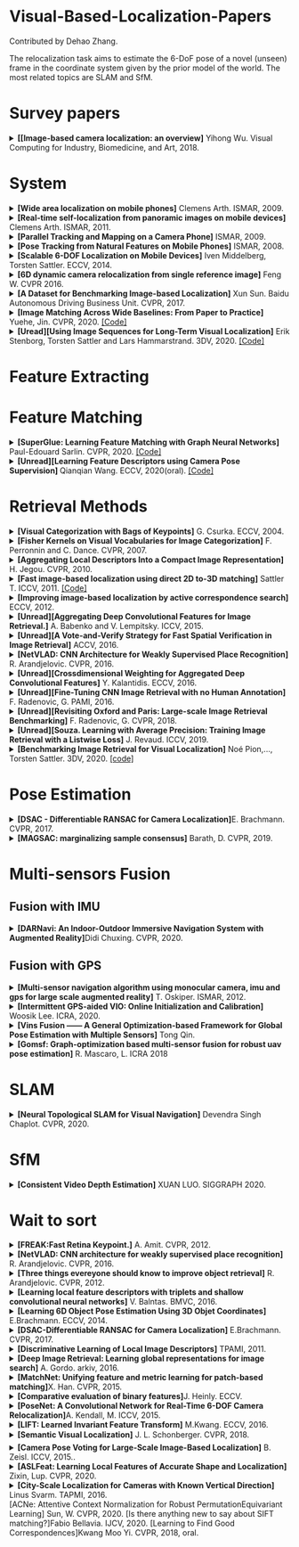 # Visual-Based-Localization-Papers

Contributed by Dehao Zhang.

The relocalization task aims to estimate the 6-DoF pose of a novel (unseen) frame in the coordinate system given by the prior model of the world.  The most related topics are SLAM and SfM.



<h1 id="Surveys">Survey papers</h1>

<details>
<summary> <b>[[Image-based camera localization: an overview]</b> Yihong Wu. Visual Computing for Industry, Biomedicine, and Art, 2018. </summary>
</details>


<h1 id="system">System</h1>

<details>
<summary> <b>[Wide area localization on mobile phones]</b> Clemens Arth. ISMAR, 2009.</summary> 
The first step is reconstruction and save the result by PVS(potentially visible sets). Then feature matching and pose etismation... In a normal relocalization way.
</details>

<details>
<summary> <b>[Real-time self-localization from panoramic images on mobile devices]</b> Clemens Arth. ISMAR, 2011.  </summary>
This paper focused on the outdoor scene. The differences of the method and traditional methods are using image stiching to get panoramic images.
</details>
<details>
<summary> <b>[Parallel Tracking and Mapping on a Camera Phone]</b> ISMAR, 2009.</summary>
</details>

<details>
<summary> <b>[Pose Tracking from Natural Features on Mobile Phones]</b> ISMAR, 2008.</summary>
</details>

<details>
<summary> <b>[Scalable 6-DOF Localization on Mobile Devices]</b> Iven Middelberg, Torsten Sattler. ECCV, 2014. </summary>
This work combines the local tracking and global relocalization so they throwed the loop closuring in the tracking. The main contributions of this paper are the three align methods: alignment only once, alignment using the global keyframe positions and alignmnet Using the global 2D-3D matches.
</details>

<details>
<summary> <b>[6D dynamic camera relocalization from single reference image]</b> Feng W. CVPR 2016. </summary>
</details>

<details>
<summary> <b>[A Dataset for Benchmarking Image-based Localization]</b> Xun Sun. Baidu Autonomous Driving Business Unit. CVPR, 2017. </summary>
This paper proposed a dataset of BaiduMall and gave a summary about how to improve the recall of retrieval methods and match methods.
</details>


<details>
<summary> <b>[Image Matching Across Wide Baselines: From Paper to Practice]</b> Yuehe, Jin. CVPR, 2020. <a href="https://github.com/ubc-vision/image-matching-benchmark">[Code]</a> </summary>
This paper thought there were lots of fake "state of the art", so it gave a modular pipeline which incorporate dozens of methods for feature extraction, matching, and pose estimation. It's worth to read!!!
</details>

<details>
<summary> <b>[Uread][Using Image Sequences for Long-Term Visual Localization]</b> Erik Stenborg, Torsten Sattler and Lars Hammarstrand. 3DV, 2020. <a href="https://github.com/rulllars/SequentialVisualLocalization">[Code]</a> </summary>

</details>


<h1 id="FeatureExtration">Feature Extracting</h1>

<h1 id="FeatureMatch">Feature Matching</h1>

<details>
<summary> <b>[SuperGlue: Learning Feature Matching with Graph Neural Networks]  </b> Paul-Edouard Sarlin. CVPR, 2020. <a href="https://github.com/magicleap/SuperGluePretrainedNetwork">[Code]</a></summary>
A deep learning method to instead middle-end of SLAM.
</details>

<details>
<summary> <b>[Unread][Learning Feature Descriptors using Camera Pose Supervision]  </b> Qianqian Wang. ECCV, 2020(oral). <a href="https://github.com/qianqianwang68/caps">[Code]</a></summary>
</details>


<h1 id="Retrieval">Retrieval Methods</h1>

<details>
<summary> <b>[Visual Categorization with Bags of Keypoints]</b> G. Csurka. ECCV, 2004. </summary>
Very famous framework: Bag of Words.
</details>

<details>
<summary> <b>[Fisher Kernels on Visual Vocabularies for Image Categorization]</b> F. Perronnin and C. Dance. CVPR, 2007. </summary>
Very famous framework: fisher vector.
</details>

<details>
<summary> <b>[Aggregating Local Descriptors Into a Compact Image Representation]</b> H. Jegou. CVPR, 2010. </summary>
Very famous framework: VLAD.
</details>

<details>
<summary> <b>[Fast image-based localization using direct 2D to-3D matching]</b> Sattler T. ICCV, 2011. <a href="https://www.graphics.rwth-aachen.de/software/image-localization/">[Code]</a></summary>
</details>

<details>
<summary> <b>[Improving image-based localization by active correspondence search]</b> ECCV, 2012. </summary>
A more efficient version of the "Fast image-based localization using direct 2D to 3D machting". With 2D to 3D match onece and then do 3D to 2D.
Beacause using 2D points for find 3D points is not efficient, but using 3D points to find 2D points is efficient for the less number of 2D points.
</details>

<details>
<summary> <b>[Unread][Aggregating Deep Convolutional Features for Image Retrieval.]</b> A. Babenko and V. Lempitsky. ICCV, 2015. </summary>
</details>

<details>
<summary> <b>[Unread][A Vote-and-Verify Strategy for Fast Spatial Verification in Image Retrieval]</b> ACCV, 2016. </summary>
</details>

<details>
<summary> <b>[NetVLAD: CNN Architecture for Weakly Supervised Place
Recognition]</b> R. Arandjelovic. CVPR, 2016. </summary>
By using GPS, this paper got the potential positives and definite negative training examples.
</details>

<details>
<summary> <b>[Unread][Crossdimensional Weighting for Aggregated Deep Convolutional
Features]</b> Y. Kalantidis. ECCV, 2016. </summary>
</details>

<details>
<summary> <b>[Unread][Fine-Tuning CNN Image Retrieval with no Human Annotation]</b> F. Radenovic, G. PAMI, 2016. </summary>
</details>

<details>
<summary> <b>[Unread][Revisiting Oxford and Paris: Large-scale Image Retrieval Benchmarking]</b> F. Radenovic, G. CVPR, 2018. </summary>
</details>

<details>
<summary> <b>[Unread][Souza. Learning with Average Precision: Training Image Retrieval with a Listwise Loss]</b> J. Revaud. ICCV, 2019. </summary>
</details>

<details>
<summary> <b>[Benchmarking Image Retrieval for Visual Localization]</b> Noé Pion,..., Torsten Sattler. 3DV, 2020. <a href="https://github.com/naver/kapture-localization">[code]</a> </summary>
A detailed survey for image retrieval but more focused on localization. And this paper gives a very useful codebase to evaluate different algorithm.
</details>

<h1 id="Pose">Pose Estimation</h1>
<details>
<summary> <b>[DSAC - Differentiable RANSAC for Camera Localization]</b>E. Brachmann. CVPR, 2017. </summary>
propose Differentiable Sample Consensus and make RANSAC method available for camera localization in an end-to-end-trained deep learning pipeline
</details>

<details>
<summary> <b>[MAGSAC: marginalizing sample consensus]</b>  Barath, D. CVPR, 2019. </summary>
ad
</details>


<h1 id="Fusion">Multi-sensors Fusion</h1>
<h2 id="Fusion with IMU">Fusion with IMU</h2>
<details>
<summary> <b>[DARNavi: An Indoor-Outdoor Immersive Navigation System with Augmented Reality]</b>Didi Chuxing. CVPR, 2020. </summary>
Proposed a framwork which combined the **PDR**(Pedestrian Dead Reckoning), ARKit and visual localization. But the details about the fusion strategy were not introduced in the paper.
</details>

<h2 id="Fusion with GPS">Fusion with GPS</h2>
<details>
<summary> <b>[Multi-sensor navigation algorithm using monocular camera, imu and gps for large scale augmented reality]</b> T. Oskiper. ISMAR, 2012. </summary>
IMU and camera fusion is performed in a tightly coupled manner by an error-state extended Kalman filter (EKF). GPS is also fused by a optimization framework.
</details>

<details>
<summary> <b>[Intermittent GPS-aided VIO: Online Initialization and Calibration]</b> Woosik Lee. ICRA, 2020. </summary>
The constraint is MSCKF-based estimator to fuse inertial, camera and asynchronous GPS measurements and this paper tried to solve the time offset problem. The method is tightly-coupled so it is not very suitable for map-based relocalization.
</details>

<details>
<summary> <b>[Vins Fusion —— A General Optimization-based Framework for Global
Pose Estimation with Multiple Sensors]</b> Tong Qin. </summary>
Propose a general framework to fuse various global sensors with local estimations, which support multiple global sensors. Finally, use ceres to solve the graph optimization problems.
</details>

<details>
<summary> <b>[Gomsf: Graph-optimization based multi-sensor fusion for robust uav pose estimation]</b> R. Mascaro, L. ICRA 2018 </summary>
Propose an optimization-based framework to fuse local VIO (Visual
Inertial Odometry) with GPS measurements.
</details>




<h1 id="SLAM">SLAM</h1>
<details>
<summary> <b>[Neural Topological SLAM for Visual Navigation]</b> Devendra Singh Chaplot. CVPR, 2020. </summary>
The goal is giving a image in a house and then navigate the robot to find the right place.
</details>


<h1 id="SfM">SfM</h1>
<details>
<summary> <b>[Consistent Video Depth Estimation]</b> XUAN LUO. SIGGRAPH 2020. </summary>
Using colmap to do sparse reconstruction, using deep learning methods to do dense reconstrution.
</details>



<h1 id="Wait">Wait to sort</h1>

<details>
  <summary> <b>[FREAK:Fast Retina Keypoint.]</b> A. Amit. CVPR, 2012.</summary>
</details>

<details>
  <summary> <b>[NetVLAD: CNN architecture for weakly supervised place recognition]</b> R. Arandjelovic. CVPR, 2016. </summary>
</details>

<details>
  <summary> <b>[Three things evereyone should know to improve object retrieval]</b> R. Arandjelovic. CVPR, 2012. </summary>
</details>

<details>
  <summary> <b>[Learning local feature descriptors with triplets and shallow convolutional neural networks]</b> V. Balntas. BMVC, 2016. </summary>
</details>

<details>
  <summary> <b>[Learning 6D Object Pose Estimation Using 3D Objet Coordinates]</b> E.Brachmann. ECCV, 2014.</summary>
</details>

<details>
  <summary> <b>[DSAC-Differentiable RANSAC for Camera Localization]</b> E.Brachmann. CVPR, 2017. </summary>
</details>

<details>
  <summary> <b>[Discriminative Learning of Local Image Descriptors]</b> TPAMI, 2011.</summary>
</details>

<details>
  <summary> <b>[Deep Image Retrieval: Learning global representations for image search]</b> A. Gordo. arkiv, 2016. </summary>
</details>

<details>
  <summary> <b>[MatchNet: Unifying feature and metric learning for patch-based matching]</b>X. Han. CVPR, 2015. </summary>
</details>

<details>
  <summary> <b>[Comparative evaluation of binary features]</b>J. Heinly. ECCV. </summary>
</details>

<details>
  <summary> <b>[PoseNet: A Convolutional Network for Real-Time 6-DOF Camera Relocalization]</b>A. Kendall, M. ICCV, 2015. </summary>
</details>

<details>
  <summary> <b>[LIFT: Learned Invariant Feature Transform]</b> M.Kwang. ECCV, 2016. </summary>
</details>

<details>
  <summary> <b>[Semantic Visual Localization]</b> J. L. Schonberger. CVPR, 2018. </summary>
</details>

<details>
  <summary> <b>[Camera Pose Voting for Large-Scale Image-Based Localization]</b> B. Zeisl. ICCV, 2015.. </summary>
</details>

<details>
  <summary> <b>[ASLFeat: Learning Local Features of Accurate Shape and Localization]</b> Zixin, Lup. CVPR, 2020. </summary>
</details>

<details>
  <summary> <b>[City-Scale Localization for Cameras with Known Vertical Direction]</b> Linus Svarm. TAPMI, 2016. </summary>
</details>
[ACNe: Attentive Context Normalization for Robust PermutationEquivariant Learning] Sun, W. CVPR, 2020.
[Is there anything new to say about SIFT matching?]Fabio Bellavia. IJCV, 2020.
[Learning to Find Good Correspondences]Kwang Moo Yi. CVPR, 2018, oral.
